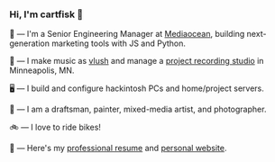 ### Hi, I'm cartfisk 👋

🏢 — I'm a Senior Engineering Manager at [Mediaocean](https://www.mediaocean.com), building next-generation marketing tools with JS and Python.

🎸 — I make music as [vlush](https://youwont.bet) and manage a [project recording studio](https://no-shore.com) in Minneapolis, MN.

🖥 — I build and configure hackintosh PCs and home/project servers.

🎨 — I am a draftsman, painter, mixed-media artist, and photographer.

🚲 — I love to ride bikes!

📄 — Here's my [professional resume](https://cartfisk.com/assets/resume.pdf) and [personal website](https://cartfisk.com).
